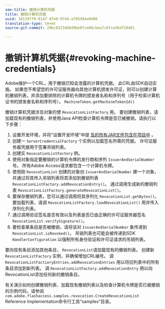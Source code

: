 ```yaml
---
seo-title: 撤销计算机凭据
title: 撤销计算机凭据
uuid: 16119ff9-8147-4fe0-9744-a705d94a9400
translation-type: tm+mt
source-git-commit: 29bc8323460d9be0fce66cbea7c6fce46df20d61

---
```



# 撤销计算机凭据{#revoking-machine-credentials}

Adobe维护一个CRL，用于撤销已知会泄露的计算机凭据。 此CRL由SDK自动实施。 如果您不希望您的许可证服务器向其他计算机颁发许可证，则可以创建计算机撤销列表，并添加要排除的计算机令牌的颁发者名称和序列号（用于检索计算机证书的颁发者名称和序列号）。 `MachineToken.getMachineTokenId()`

撤销计算机凭据涉及对象的使 `RevocationListFactory` 用。 要创建撤销列表，请加载现有的撤销列表，并使用Java API检查计算机令牌是否已被撤销，请执行以下步骤：

1. 设置开发环境，并将“设置开发环境”中提 [及的所有JAR文件包含在项目中](../../aaxs-protecting-content/content-setting-up-the-sdk/content-setting-up-the-dev-env.md) 。
1. 创建一 `ServerCredentialFactory` 个实例以加载签名所需的凭据。 许可证服务器凭据用于签署吊销列表。
1. 创建实 `RevocationListFactory` 例。
1. 使用对象指定要撤销的计算机令牌的发行商和序列 `IssuerAndSerialNumber` 号。 所有Adobe Access请求都包含一个计算机令牌。
1. 使用刚 `RevocationList` 创建的对象创 `IssuerAndSerialNumber` 建一个对象，并通过将其传入吊销列表将其添加到撤销列表 `RevocationListFactory.addRevocationEntry()`。 通过调用生成新的撤销列表 `RevocationListFactory.generateRevocationList()`。
1. 要保存撤销列表，您可以通过调用将其序列化 `RevocationList.getBytes()`。 要加载列表，请调 `RevocationListFactory.loadRevocationList()` 用并传入序列化列表。
1. 通过调用验证签名是否有效以及列表是否已由正确的许可证服务器签名 `RevocationList.verifySignature()`。
1. 要检查某条目是否被撤销，请将该对 `IssuerAndSerialNumber` 象传递到 `RevocationList.isRevoked()`。 吊销列表也可能会被传递到SDK `HandlerConfiguration` 以强制所有身份验证和许可证请求的吊销列表。

要向现有条目添加其他条目， `RevocationList`请加载现有的撤销列表。 创建新 `RevocationListFactory` 实例，并确保增加CRL编号。 调 `RevocationListFactioryEntries.addRevocationEntries` 用以将旧列表中的所有条目添加到新列表。 调 `RevocationListFactory.addRevocationEntry` 用以向RevocationList添加任何新的撤销条目。

有关演示如何创建撤销列表、加载现有撤销列表以及检查计算机令牌是否已被撤销的示例代码，请参阅 `com.adobe.flashaccess.samples.revocation.CreateRevocationList` Reference Implementation命令行工具“samples”目录。
